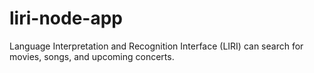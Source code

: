 # liri-node-app
Language Interpretation and Recognition Interface (LIRI) can search for movies, songs, and upcoming concerts.
